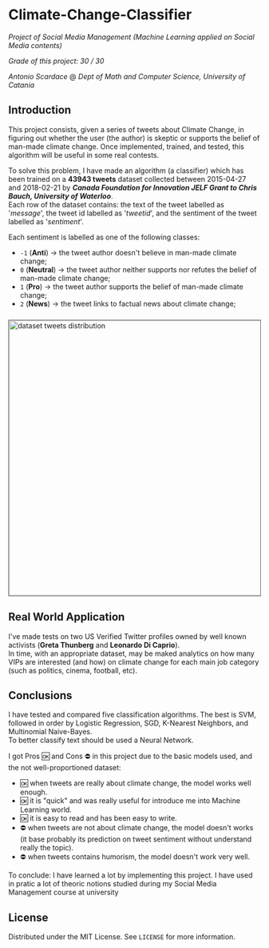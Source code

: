 # Climate-Change-Classifier
_Project of Social Media Management (Machine Learning applied on Social Media contents)_

_Grade of this project: 30 / 30_

_Antonio Scardace_ @ 
_Dept of Math and Computer Science, University of Catania_

## Introduction

This project consists, given a series of tweets about Climate Change, in figuring out whether the user (the author) is skeptic or supports the belief of man-made climate change. Once implemented, trained, and tested, this algorithm will be useful in some real contests.

To solve this problem, I have made an algorithm (a classifier) which has been trained on a **43943 tweets** dataset collected between 2015-04-27 and 2018-02-21 by ***Canada Foundation for Innovation JELF Grant to Chris Bauch, University of Waterloo***. <br/>
Each row of the dataset contains: the text of the tweet labelled as '*message*', the tweet id labelled as '*tweetid*', and the sentiment of the tweet labelled as '*sentiment*'.

Each sentiment is labelled as one of the following classes:
- ``-1`` (**Anti**) &#8594; the tweet author doesn't believe in man-made climate change;
- ``0`` (**Neutral**) &#8594; the tweet author neither supports nor refutes the belief of man-made climate change;
- ``1`` (**Pro**) &#8594; the tweet author supports the belief of man-made climate change;
- ``2`` (**News**) &#8594; the tweet links to factual news about climate change;

<img src="https://antonioscardace.altervista.org/smm/dataset_distr.png" alt="dataset tweets distribution" style="width: 550px; margin-top: 10px; border: 1px solid #555"/>

## Real World Application

I've made tests on two US Verified Twitter profiles owned by well known activists (**Greta Thunberg** and **Leonardo Di Caprio**). <br/>
In time, with an appropriate dataset, may be maked analytics on how many VIPs are interested (and how) on climate change for each main job category (such as politics, cinema, football, etc).

## Conclusions

I have tested and compared five classification algorithms. The best is SVM, followed in order by Logistic Regression, SGD, K-Nearest Neighbors, and Multinomial Naive-Bayes. <br/>
To better classify text should be used a Neural Network.

I got Pros 🆗 and Cons ⛔ in this project due to the basic models used, and the not well-proportioned dataset:
* 🆗 when tweets are really about climate change, the model works well enough.
* 🆗 it is "quick" and was really useful for introduce me into Machine Learning world.
* 🆗 it is easy to read and has been easy to write.
* ⛔ when tweets are not about climate change, the model doesn't works (it base probably its prediction on tweet sentiment without understand really the topic).
* ⛔ when tweets contains humorism, the model doesn't work very well.

To conclude: I have learned a lot by implementing this project. I have used in pratic a lot of theoric notions studied during my Social Media Management course at university

## License

Distributed under the MIT License. See ``` LICENSE ``` for more information.
